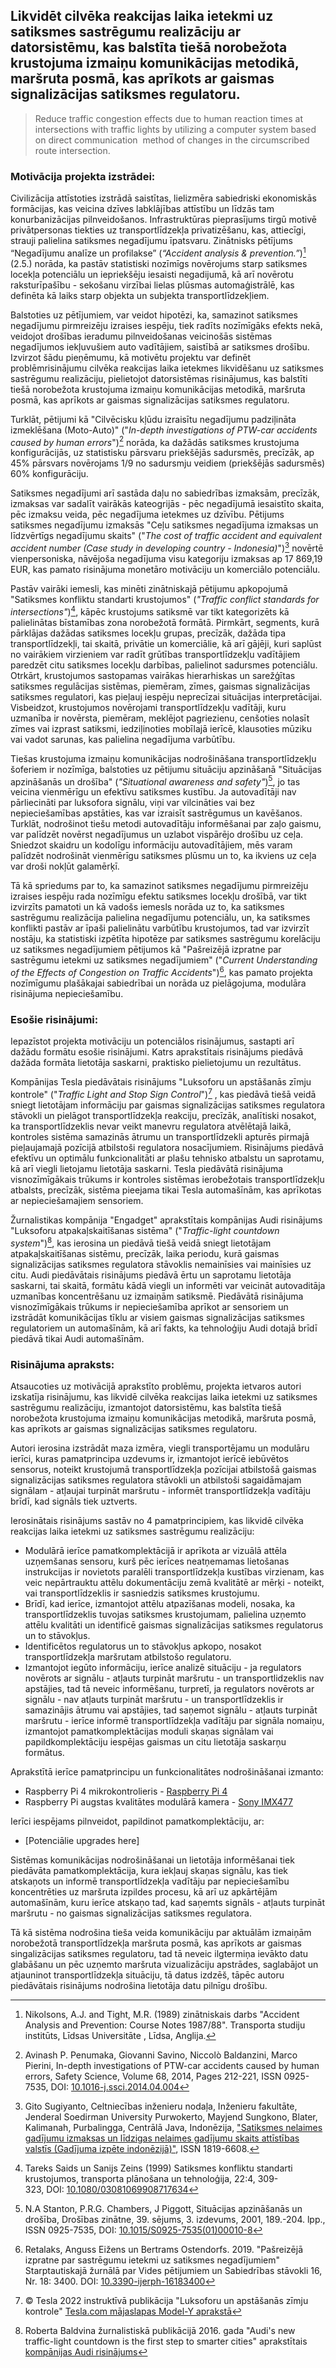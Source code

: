 ## Likvidēt cilvēka reakcijas laika ietekmi uz satiksmes sastrēgumu realizāciju ar datorsistēmu, kas balstīta tiešā norobežota krustojuma izmaiņu komunikācijas metodikā, maršruta posmā, kas aprīkots ar gaismas signalizācijas satiksmes regulatoru.

> Reduce traffic congestion effects due to human reaction times at intersections with traffic lights by utilizing a computer system based on direct communication  method of changes in the circumscribed route intersection.


### Motivācija projekta izstrādei:

Civilizācija attīstoties izstrādā saistītas, lielizmēra sabiedriski ekonomiskās formācijas, kas veicina dzīves labklājības attīstību un līdzās tam konurbanizācijas pilnveidošanos. Infrastruktūras pieprasījums tirgū motivē privātpersonas tiekties uz transportlīdzekļa privatizēšanu, kas, attiecīgi, strauji palielina satiksmes negadījumu īpatsvaru. Zinātnisks pētījums “Negadījumu analīze un profilakse” (*“Accident analysis & prevention.”*)[^1] (2.5.) norāda, ka pastāv statistiski nozīmīgs novērojums starp satiksmes locekļa potenciālu un iepriekšēju iesaisti negadijumā, kā arī novērotu raksturīpašību - sekošanu virzībai lielas plūsmas automaģistrālē, kas definēta kā laiks starp objekta un subjekta transportlīdzekļiem.

Balstoties uz pētījumiem, var veidot hipotēzi, ka, samazinot satiksmes negadījumu pirmreizēju izraises iespēju, tiek radīts nozīmīgāks efekts nekā, veidojot drošības ieradumu pilnveidošanas veicinošās sistēmas negadījumos iekļuvušiem auto vadītājiem, saistībā ar satiksmes drošību. Izvirzot šādu pieņēmumu, kā motivētu projektu var definēt problēmrisinājumu cilvēka reakcijas laika ietekmes likvidēšanu uz satiksmes sastrēgumu realizāciju, pielietojot datorsistēmas risinājumus, kas balstīti tiešā norobežota krustojuma izmaiņu komunikācijas metodikā, maršruta posmā, kas aprīkots ar gaismas signalizācijas satiksmes regulatoru.

Turklāt, pētijumi kā "Cilvēcisku kļūdu izraisītu negadījumu padziļināta izmeklēšana (Moto-Auto)" ("*In-depth investigations of PTW-car accidents caused by human errors*")[^2] norāda, ka dažādās satiksmes krustojuma konfigurācijās, uz statistisku pārsvaru priekšējās sadursmēs, precīzāk, ap 45% pārsvars novērojams 1/9 no sadursmju veidiem (priekšējās sadursmēs) 60% konfigurāciju.

Satiksmes negadījumi arī sastāda daļu no sabiedrības izmaksām, precīzāk, izmaksas var sadalīt vairākās kateogrijās - pēc negadījumā iesaistīto skaita, pēc izmaksu veida, pēc negadījuma ietekmes uz dzīvību. Pētijums satiksmes negadījumu izmaksās "Ceļu satiksmes negadījuma izmaksas un līdzvērtīgs negadījumu skaits" ("*The cost of traffic accident and equivalent accident number (Case study in developing country - Indonesia)*")[^3] novērtē  vienpersoniska, nāvējoša negadījuma visu kategoriju izmaksas ap 17 869,19 EUR, kas pamato risinājuma monetāro motivāciju un komerciālo potenciālu.

Pastāv vairāki iemesli, kas minēti zinātniskajā pētijumu apkopojumā "Satiksmes konfliktu standarti krustojumos" (*"Traffic conflict standards for intersections"*)[^4], kāpēc krustojums satiksmē var tikt kategorizēts kā palielinātas bīstamības zona norobežotā formātā. Pirmkārt, segments, kurā pārklājas dažādas satiksmes locekļu grupas, precīzāk, dažāda tipa transportlīdzekļi, tai skaitā, privātie un komerciālie, kā arī gājēji, kuri saplūst no vairākiem virzieniem var radīt grūtības transportlīdzekļu vadītājiem paredzēt citu satiksmes locekļu darbības, palielinot sadursmes potenciālu. Otrkārt, krustojumos sastopamas vairākas hierarhiskas un sarežģītas satiksmes regulācijas sistēmas, piemēram, zīmes, gaismas signalizācijas satiksmes regulatori, kas pieļauj iespēju neprecīzai situācijas interpretācijai. Visbeidzot, krustojumos novērojami transportlīdzekļu vadītāji, kuru uzmanība ir novērsta, piemēram, meklējot pagriezienu, cenšoties nolasīt zīmes vai izprast satiksmi, iedziļinoties mobīlajā ierīcē, klausoties mūziku vai vadot sarunas, kas palielina negadījuma varbūtību.

Tiešas krustojuma izmaiņu komunikācijas nodrošināšana transportlīdzekļu šoferiem ir nozīmīga, balstoties uz pētijumu situāciju apzināšanā "Situācijas apzināšanās un drošība" (*"Situational awareness and safety"*)[^5], jo tas veicina vienmērīgu un efektīvu satiksmes kustību. Ja autovadītāji nav pārliecināti par luksofora signālu, viņi var vilcināties vai bez nepieciešamības apstāties, kas var izraisīt sastrēgumus un kavēšanos. Turklāt, nodrošinot tiešu metodi autovadītāju informēšanai par zaļo gaismu, var palīdzēt novērst negadījumus un uzlabot vispārējo drošību uz ceļa. Sniedzot skaidru un kodolīgu informāciju autovadītājiem, mēs varam palīdzēt nodrošināt vienmērīgu satiksmes plūsmu un to, ka ikviens uz ceļa var droši nokļūt galamērķī.

Tā kā spriedums par to, ka samazinot satiksmes negadījumu pirmreizēju izraises iespēju rada nozīmīgu efektu satiksmes locekļu drošībā, var tikt izvirzīts pamatoti un kā vadošs iemesls norāda uz to, ka satiksmes sastrēgumu realizācija palielina negadījumu potenciālu, un, ka satiksmes konflikti pastāv ar īpaši palielinātu varbūtību krustojumos, tad var izvirzīt nostāju, ka statistiski izpētīta hipotēze par satiksmes sastrēgumu korelāciju uz satiksmes negadījumiem pētijumos kā "Pašreizējā izpratne par sastrēgumu ietekmi uz satiksmes negadījumiem" ("*Current Understanding of the Effects of Congestion on Traffic Accidents*")[^6], kas pamato projekta nozīmīgumu plašākajai sabiedrībai un norāda uz pielāgojuma, modulāra risinājuma nepieciešamību.


### Esošie risinājumi:
Iepazīstot projekta motivāciju un potenciālos risinājumus, sastapti arī dažādu formātu esošie risinājumi. Katrs aprakstītais risinājums piedāvā dažāda formāta lietotāja saskarni, praktisko pielietojumu un rezultātus.

Kompānijas Tesla piedāvātais risinājums "Luksoforu un apstāšanās zīmju kontrole" ("*Traffic Light and Stop Sign Control*")[^7] , kas piedāvā tiešā veidā sniegt lietotājam informāciju par gaismas signalizācijas  satiksmes regulatora stāvokli un pielāgot transportlīdzekļa reakciju, precīzāk, analītiski nosakot, ka transportlīdzeklis nevar veikt manevru regulatora atvēlētajā laikā, kontroles sistēma samazinās ātrumu un transportlīdzekli apturēs pirmajā pieļaujamajā pozīcijā atbilstoši regulatora nosacījumiem. Risinājums piedāvā efektīvu un optimālu funkcionalitāti ar plašu tehnisko atbalstu un saprotamu, kā arī viegli lietojamu lietotāja saskarni. Tesla piedāvātā risinājuma visnozīmīgākais trūkums ir kontroles sistēmas ierobežotais transportlīdzekļu atbalsts, precīzāk, sistēma pieejama tikai Tesla automašīnām, kas aprīkotas ar nepieciešamajiem sensoriem.

Žurnalistikas kompānija "Engadget" aprakstītais kompānijas Audi risinājums "Luksoforu atpakaļskaitīšanas sistēma" ("*Traffic-light countdown system*")[^8], kas ierosina un piedāvā tiešā veidā sniegt lietotājam atpakaļskaitīšanas sistēmu, precīzāk, laika periodu, kurā gaismas signalizācijas satiksmes regulatora stāvoklis nemainīsies vai mainīsies uz citu. Audi piedāvātais risinājums piedāvā ērtu un saprotamu lietotāja saskarni, tai skaitā, formātu kādā viegli un informēti var veicināt autovaditāja uzmanības koncentrēšanu uz izmaiņām satiksmē. Piedāvātā risinājuma visnozīmīgākais trūkums ir nepieciešamība aprīkot ar sensoriem un izstrādāt komunikācijas tīklu ar visiem gaismas signalizācijas satiksmes regulatoriem un automašīnām, kā arī fakts, ka tehnoloģiju Audi dotajā brīdī piedāvā tikai Audi automašīnām.


### Risinājuma apraksts:
Atsaucoties uz motivācijā aprakstīto problēmu, projekta ietvaros autori izskatīja risinājumu, kas  likvidē cilvēka reakcijas laika ietekmi uz satiksmes sastrēgumu realizāciju, izmantojot datorsistēmu, kas balstīta tiešā norobežota krustojuma izmaiņu komunikācijas metodikā, maršruta posmā, kas aprīkots  ar gaismas signalizācijas satiksmes regulatoru.

Autori ierosina izstrādāt maza izmēra, viegli transportējamu un modulāru ierīci, kuras pamatprincipa uzdevums ir, izmantojot ierīcē iebūvētos sensorus, noteikt krustojumā transportlīdzekļa pozīcijai atbilstošā gaismas signalizācijas satiksmes regulatora stāvokli un atbilstoši sagaidāmajam signālam - atļaujai turpināt maršrutu - informēt transportlīdzekļa vadītāju brīdī, kad signāls tiek uztverts.

Ierosinātais risinājums sastāv no 4 pamatprincipiem, kas likvidē cilvēka reakcijas laika ietekmi uz satiksmes sastrēgumu realizāciju:
- Modulārā ierīce pamatkomplektācijā ir aprīkota ar vizuālā attēla uzņemšanas sensoru, kurš pēc ierīces neatņemamas lietošanas instrukcijas ir novietots paralēli transportlīdzekļa kustības virzienam, kas veic nepārtrauktu attēlu dokumentāciju zemā kvalitātē ar mērķi - noteikt, vai transportlīdzeklis ir sasniedzis satiksmes krustojumu.
- Brīdī, kad ierīce, izmantojot attēlu atpazīšanas modeli, nosaka, ka transportlīdzeklis tuvojas satiksmes krustojumam, palielina uzņemto attēlu kvalitāti un identificē gaismas signalizācijas satiksmes regulatorus un to stāvokļus.
- Identificētos regulatorus un to stāvokļus apkopo, nosakot transportlīdzekļa maršrutam atbilstošo regulatoru.
- Izmantojot iegūto informāciju, ierīce analizē situāciju - ja regulators novērots ar signālu - atļauts turpināt maršrutu - un transportlidzeklis nav apstājies, tad tā neveic informēšanu, turpretī, ja regulators novērots ar signālu - nav atļauts turpināt maršrutu - un transportlīdzeklis ir samazinājis ātrumu vai apstājies, tad saņemot signālu - atļauts turpināt maršrutu - ierīce informē transportlīdzekļa vadītāju par signāla nomaiņu, izmantojot pamatkomplektācijas moduli skaņas signālam vai papildkomplektāciju iespējas gaismas un citu lietotāja saskarņu formātus.

Aprakstītā ierīce pamatprincipu un funkcionalitātes nodrošināšanai izmanto:
- Raspberry Pi 4 mikrokontrolieris - [Raspberry Pi 4](https://www.raspberrypi.com/products/raspberry-pi-4-model-b/?variant=raspberry-pi-4-model-b-8gb)
- Raspberry Pi augstas kvalitātes modulārā kamera - [Sony IMX477](https://www.raspberrypi.com/products/raspberry-pi-high-quality-camera/)

Ierīci iespējams pilnveidot, papildinot pamatkomplektāciju, ar:
- [Potenciālie upgrades here]

Sistēmas komunikācijas nodrošināšanai un lietotāja informēšanai tiek piedāvāta pamatkomplektācija, kura iekļauj skaņas signālu, kas tiek atskaņots un informē transportlīdzekļa vadītāju par nepieciešamību koncentrēties uz maršruta izpildes procesu, kā arī uz apkārtējām automašīnām, kuru ierīce atskaņo tad, kad saņemts signāls - atļauts turpināt maršrutu - no gaismas signalizācijas satiksmes regulatora.

Tā kā sistēma nodrošina tieša veida komunikāciju par aktuālām izmaiņām norobežotā transportlīdzekļa maršruta posmā, kas aprīkots ar gaismas singalizācijas satiksmes regulatoru, tad tā neveic ilgtermiņa ievākto datu glabāšanu un pēc uzņemto maršruta vizualizāciju apstrādes, saglabājot un atjauninot transportlīdzekļa situāciju, tā datus izdzēš, tāpēc autoru piedāvātais risinājums nodrošina lietotāja datu pilnīgu drošību.

[^1]: Nikolsons, A.J. and Tight, M.R. (1989) zinātniskais darbs "Accident Analysis and Prevention: Course Notes 1987/88". Transporta studiju institūts, Līdsas Universitāte , Līdsa, Anglija.
[^2]: Avinash P. Penumaka, Giovanni Savino, Niccolò Baldanzini, Marco Pierini,
In-depth investigations of PTW-car accidents caused by human errors, Safety Science, Volume 68, 2014, Pages 212-221, ISSN 0925-7535, DOI: [10.1016-j.ssci.2014.04.004](https://doi.org/10.1016/j.ssci.2014.04.004)
[^3]: Gito Sugiyanto, Celtniecības inženieru nodaļa, Inženieru fakultāte, Jenderal Soedirman University Purwokerto, Mayjend Sungkono, Blater, Kalimanah, Purbalingga, Centrālā Java, Indonēzija, ["Satiksmes nelaimes gadījumu izmaksas un līdzigas nelaimes gadījumu skaits attīstības valstīs (Gadījuma izpēte indonēzijā)"](http://www.arpnjournals.org/jeas/research_papers/rp_2017/jeas_0117_5631.pdf), ISSN 1819-6608.
[^4]: Tareks Saids un Sanijs Zeins (1999) Satiksmes konfliktu standarti krustojumos, transporta plānošana un tehnoloģija, 22:4, 309-323, DOI: [10.1080/03081069908717634](https://doi.org/10.1080/03081069908717634)
[^5]: N.A Stanton, P.R.G. Chambers, J Piggott, Situācijas apzināšanās un drošība, Drošības zinātne, 39. sējums, 3. izdevums, 2001, 189.-204. lpp., ISSN 0925-7535, DOI: [10.1015/S0925-7535(01)00010-8](https://doi.org/10.1016/S0925-7535(01)00010-8.)
[^6]: Retalaks, Anguss Eižens un Bertrams Ostendorfs. 2019. "Pašreizējā izpratne par sastrēgumu ietekmi uz satiksmes negadījumiem" Starptautiskajā žurnālā par Vides pētijumiem un Sabiedrības stāvokli 16, Nr. 18: 3400. DOI: [10.3390-ijerph-16183400](https://doi.org/10.3390/ijerph16183400)
[^7]: © Tesla 2022 instruktīvā publikācija "Luksoforu un apstāšanās zīmju kontrole" [Tesla.com mājaslapas Model-Y aprakstā](https://www.tesla.com/ownersmanual/modely/en_eu/GUID-A701F7DC-875C-4491-BC84-605A77EA152C.html)
[^8]: Roberta Baldvina žurnalistiskā publikācijā 2016. gada "Audi's new traffic-light countdown is the first step to smarter cities" aprakstītais [kompānijas Audi risinājums](https://www.engadget.com/2016-12-09-audis-traffic-light-countdown.html)
